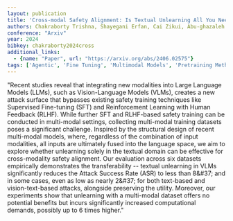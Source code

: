 ```yaml
---
layout: publication
title: 'Cross-modal Safety Alignment: Is Textual Unlearning All You Need?'
authors: Chakraborty Trishna, Shayegani Erfan, Cai Zikui, Abu-ghazaleh Nael, Asif M. Salman, Dong Yue, Roy-chowdhury Amit K., Song Chengyu
conference: "Arxiv"
year: 2024
bibkey: chakraborty2024cross
additional_links:
  - {name: "Paper", url: "https://arxiv.org/abs/2406.02575"}
tags: ['Agentic', 'Fine Tuning', 'Multimodal Models', 'Pretraining Methods', 'Reinforcement Learning', 'Responsible AI', 'Security', 'Training Techniques']
---
```

"Recent studies reveal that integrating new modalities into Large Language Models (LLMs), such as Vision-Language Models (VLMs), creates a new attack surface that bypasses existing safety training techniques like Supervised Fine-tuning (SFT) and Reinforcement Learning with Human Feedback (RLHF). While further SFT and RLHF-based safety training can be conducted in multi-modal settings, collecting multi-modal training datasets poses a significant challenge. Inspired by the structural design of recent multi-modal models, where, regardless of the combination of input modalities, all inputs are ultimately fused into the language space, we aim to explore whether unlearning solely in the textual domain can be effective for cross-modality safety alignment. Our evaluation across six datasets empirically demonstrates the transferability -- textual unlearning in VLMs significantly reduces the Attack Success Rate (ASR) to less than 8\&#37; and in some cases, even as low as nearly 2\&#37; for both text-based and vision-text-based attacks, alongside preserving the utility. Moreover, our experiments show that unlearning with a multi-modal dataset offers no potential benefits but incurs significantly increased computational demands, possibly up to 6 times higher."

